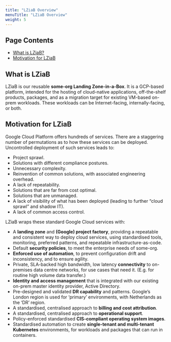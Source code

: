 ```yaml
---
title: "LZiaB Overview"
menuTitle: "LZiaB Overview"
weight: 5
---
```


## Page Contents

- [What is LZiaB?](#what-is-LZiaB)
- [Motivation for LZiaB](#motivation-for-LZiaB)

## What is LZiaB

LZiaB is our reusable **some-org Landing Zone-in-a-Box**.  It is a GCP-based platform, intended for the hosting of cloud-native applications, off-the-shelf products, packages, and as a migration target for existing VM-based on-prem workloads. These workloads can be Internet-facing, internally-facing, or both.

## Motivation for LZiaB

Google Cloud Platform offers hundreds of services.  There are a staggering number of permutations as to how these services can be deployed. Uncontrolled deployment of such services leads to:  

- Project sprawl.
- Solutions with different compliance postures.
- Unnecessary complexity.
- Reinvention of common solutions, with associated engineering overhead.
- A lack of repeatability.
- Solutions that are far from cost optimal.
- Solutions that are unmanaged.
- A lack of visibility of what has been deployed (leading to further “cloud sprawl” and shadow IT).
- A lack of common access control.

LZiaB wraps these standard Google Cloud services with:

- A **landing zone** and **(Google) project factory**, providing a repeatable and consistent way to deploy cloud services, using standardised tools, monitoring, preferred patterns, and repeatable infrastructure-as-code.
- Default **security policies**, to meet the enterprise needs of some-org.
- **Enforced use of automation**, to prevent configuration drift and inconsistency, and to ensure agility.
- Private, SLA-backed high bandwidth, low latency **connectivity** to on-premises data centre networks, for use cases that need it.  (E.g. for routine high volume data transfer.) 
- **Identity and access management** that is integrated with our existing on-prem master identity provider, Active Directory.
- Pre-designed and validated **DR capability** and patterns.  Google’s London region is used for ‘primary’ environments, with Netherlands as the ‘DR’ region.
- A standardised, centralised approach to **billing and cost attribution**.
- A standardised, centralised approach to **operational support**.
- Policy-enforced standardised **CIS-compliant operating system images**.
- Standardised automation to create **single-tenant and multi-tenant Kubernetes** environments, for workloads and packages that can run in containers.
